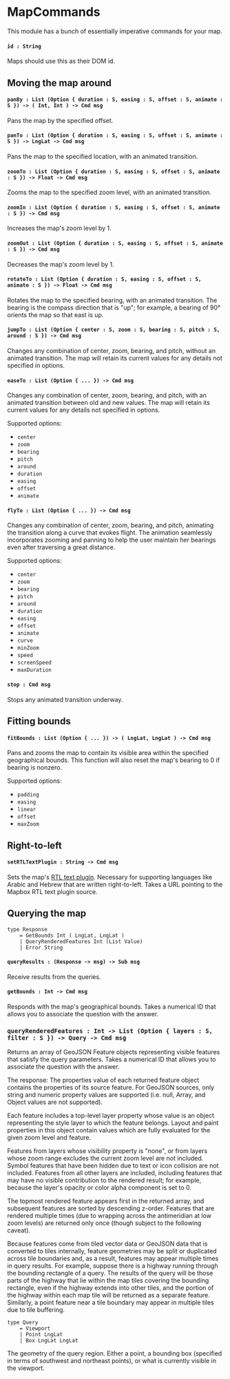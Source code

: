 # MapCommands

This module has a bunch of essentially imperative commands for your map.

#### `id : String`

Maps should use this as their DOM id.

## Moving the map around

#### `panBy : List (Option { duration : S, easing : S, offset : S, animate : S }) -> ( Int, Int ) -> Cmd msg`

Pans the map by the specified offset.

#### `panTo : List (Option { duration : S, easing : S, offset : S, animate : S }) -> LngLat -> Cmd msg`

Pans the map to the specified location, with an animated transition.


#### `zoomTo : List (Option { duration : S, easing : S, offset : S, animate : S }) -> Float -> Cmd msg`

Zooms the map to the specified zoom level, with an animated transition.

#### `zoomIn : List (Option { duration : S, easing : S, offset : S, animate : S }) -> Cmd msg`

Increases the map's zoom level by 1.


#### `zoomOut : List (Option { duration : S, easing : S, offset : S, animate : S }) -> Cmd msg`

Decreases the map's zoom level by 1.

#### `rotateTo : List (Option { duration : S, easing : S, offset : S, animate : S }) -> Float -> Cmd msg`

Rotates the map to the specified bearing, with an animated transition. The bearing is the compass direction that is "up"; for example, a bearing of 90° orients the map so that east is up.

#### `jumpTo : List (Option { center : S, zoom : S, bearing : S, pitch : S, around : S }) -> Cmd msg`

Changes any combination of center, zoom, bearing, and pitch, without an animated transition. The map will retain its current values for any details not specified in options.

#### `easeTo : List (Option { ... }) -> Cmd msg`

Changes any combination of center, zoom, bearing, and pitch, with an animated transition between old and new values. The map will retain its current values for any details not specified in options.

Supported options:

- `center`
- `zoom`
- `bearing`
- `pitch`
- `around`
- `duration`
- `easing`
- `offset`
- `animate`

#### `flyTo : List (Option { ... }) -> Cmd msg`

Changes any combination of center, zoom, bearing, and pitch, animating the transition along a curve that evokes flight. The animation seamlessly incorporates zooming and panning to help the user maintain her bearings even after traversing a great distance.

Supported options:

- `center`
- `zoom`
- `bearing`
- `pitch`
- `around`
- `duration`
- `easing`
- `offset`
- `animate`
- `curve`
- `minZoom`
- `speed`
- `screenSpeed`
- `maxDuration`

#### `stop : Cmd msg`

Stops any animated transition underway.

## Fitting bounds

#### `fitBounds : List (Option { ... }) -> ( LngLat, LngLat ) -> Cmd msg`

Pans and zooms the map to contain its visible area within the specified geographical bounds. This function will also reset the map's bearing to 0 if bearing is nonzero.

Supported options:

- `padding`
- `easing`
- `linear`
- `offset`
- `maxZoom`


## Right-to-left

#### `setRTLTextPlugin : String -> Cmd msg`

Sets the map's [RTL text plugin](https://www.mapbox.com/mapbox-gl-js/plugins/#mapbox-gl-rtl-text). Necessary for supporting languages like Arabic and Hebrew that are written right-to-left. Takes a URL pointing to the Mapbox RTL text plugin source.


## Querying the map

```
type Response
    = GetBounds Int ( LngLat, LngLat )
    | QueryRenderedFeatures Int (List Value)
    | Error String
```

#### `queryResults : (Response -> msg) -> Sub msg`

Receive results from the queries.


#### `getBounds : Int -> Cmd msg`

Responds with the map's geographical bounds. Takes a numerical ID that allows you to associate the question with the answer.

### `queryRenderedFeatures : Int -> List (Option { layers : S, filter : S }) -> Query -> Cmd msg`

Returns an array of GeoJSON Feature objects representing visible features that satisfy the query parameters. Takes a numerical ID that allows you to associate the question with the answer.

The response: The properties value of each returned feature object contains the properties of its source feature. For GeoJSON sources, only string and numeric property values are supported (i.e. null, Array, and Object values are not supported).

Each feature includes a top-level layer property whose value is an object representing the style layer to which the feature belongs. Layout and paint properties in this object contain values which are fully evaluated for the given zoom level and feature.

Features from layers whose visibility property is "none", or from layers whose zoom range excludes the current zoom level are not included. Symbol features that have been hidden due to text or icon collision are not included. Features from all other layers are included, including features that may have no visible contribution to the rendered result; for example, because the layer's opacity or color alpha component is set to 0.

The topmost rendered feature appears first in the returned array, and subsequent features are sorted by descending z-order. Features that are rendered multiple times (due to wrapping across the antimeridian at low zoom levels) are returned only once (though subject to the following caveat).

Because features come from tiled vector data or GeoJSON data that is converted to tiles internally, feature geometries may be split or duplicated across tile boundaries and, as a result, features may appear multiple times in query results. For example, suppose there is a highway running through the bounding rectangle of a query. The results of the query will be those parts of the highway that lie within the map tiles covering the bounding rectangle, even if the highway extends into other tiles, and the portion of the highway within each map tile will be returned as a separate feature. Similarly, a point feature near a tile boundary may appear in multiple tiles due to tile buffering.


```
type Query
    = Viewport
    | Point LngLat
    | Box LngLat LngLat
```

The geometry of the query region. Either a point, a bounding box (specified in terms of southwest and northeast points), or what is currently visible in the viewport.

